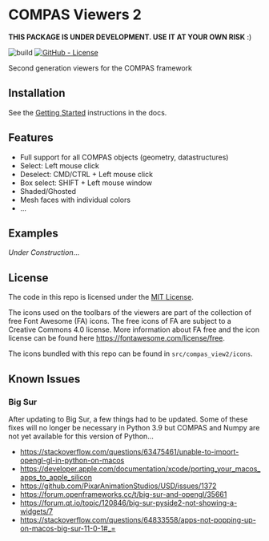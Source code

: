 # COMPAS Viewers 2

**THIS PACKAGE IS UNDER DEVELOPMENT. USE IT AT YOUR OWN RISK** :)

![build](https://github.com/compas-dev/compas_view2/workflows/build/badge.svg)
[![GitHub - License](https://img.shields.io/github/license/compas-dev/compas_view2.svg)](https://github.com/compas-dev/compas_view2)

Second generation viewers for the COMPAS framework

## Installation

See the [Getting Started](https://compas.dev/compas_view2/latest/gettingstarted.html) instructions in the docs.

## Features

* Full support for all COMPAS objects (geometry, datastructures)
* Select: Left mouse click
* Deselect: CMD/CTRL + Left mouse click
* Box select: SHIFT + Left mouse window
* Shaded/Ghosted
* Mesh faces with individual colors
* ...

## Examples

*Under Construction*...

## License

The code in this repo is licensed under the [MIT License](LICENCSE).

The icons used on the toolbars of the viewers are part of the collection of free Font Awesome (FA) icons.
The free icons of FA are subject to a Creative Commons 4.0 license.
More information about FA free and the icon license can be found here <https://fontawesome.com/license/free>.

The icons bundled with this repo can be found in `src/compas_view2/icons`.

## Known Issues

### Big Sur

After updating to Big Sur, a few things had to be updated.
Some of these fixes will no longer be necessary in Python 3.9
but COMPAS and Numpy are not yet available for this version of Python...

* <https://stackoverflow.com/questions/63475461/unable-to-import-opengl-gl-in-python-on-macos>
* <https://developer.apple.com/documentation/xcode/porting_your_macos_apps_to_apple_silicon>
* <https://github.com/PixarAnimationStudios/USD/issues/1372>
* <https://forum.openframeworks.cc/t/big-sur-and-opengl/35661>
* <https://forum.qt.io/topic/120846/big-sur-pyside2-not-showing-a-widgets/7>
* <https://stackoverflow.com/questions/64833558/apps-not-popping-up-on-macos-big-sur-11-0-1#_=>
